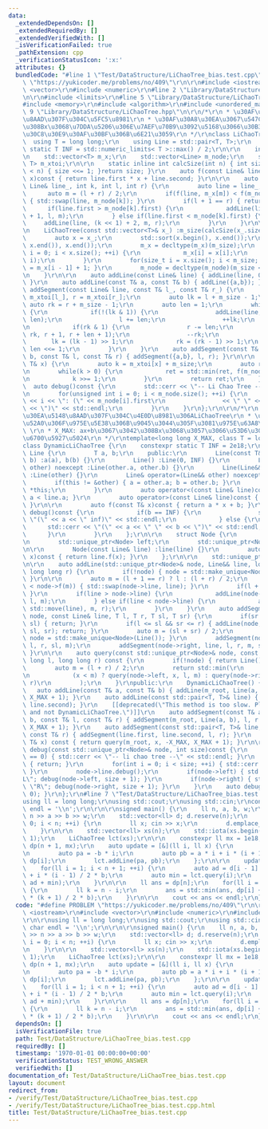 ```yaml
---
data:
  _extendedDependsOn: []
  _extendedRequiredBy: []
  _extendedVerifiedWith: []
  _isVerificationFailed: true
  _pathExtension: cpp
  _verificationStatusIcon: ':x:'
  attributes: {}
  bundledCode: "#line 1 \"Test/DataStructure/LiChaoTree_bias.test.cpp\"\n#define PROBLEM\
    \ \"https://yukicoder.me/problems/no/409\"\r\n\r\n#include <iostream>\r\n#include\
    \ <vector>\r\n#include <numeric>\r\n#line 2 \"Library/DataStructure/LiChaoTree.hpp\"\
    \n\r\n#include <limits>\r\n#line 5 \"Library/DataStructure/LiChaoTree.hpp\"\n\
    #include <memory>\r\n#include <algorithm>\r\n#include <unordered_map>\r\n#line\
    \ 9 \"Library/DataStructure/LiChaoTree.hpp\"\n\r\n/*\r\n * \u30AF\u30A8\u30EA\u5148\
    \u8AAD\u307F\u304C\u5FC5\u8981\r\n * \u30AF\u30A8\u30EA\u3067\u547C\u3070\u308C\
    \u308Bx\u3068\u7DDA\u5206\u306E\u7AEF\u70B9\u3092\u5168\u3066\u30B3\u30F3\u30B9\
    \u30C8\u30E9\u30AF\u30BF\u306B\u6E21\u3059\r\n */\r\nclass LiChaoTree {\r\n  \
    \  using T = long long;\r\n    using Line = std::pair<T, T>;\r\n    constexpr\
    \ static T INF = std::numeric_limits< T >::max() / 2;\r\n\r\n    int m_size;\r\
    \n    std::vector<T> m_x;\r\n    std::vector<Line> m_node;\r\n    std::unordered_map<T,\
    \ T> m_xtoi;\r\n\r\n    static inline int calcSize(int n) { int size = 1; while(size\
    \ < n) { size <<= 1; }return size; }\r\n    auto f(const Line& line, const T&\
    \ x)const { return line.first * x + line.second; }\r\n\r\n    auto addLine(const\
    \ Line& line_, int k, int l, int r) {\r\n        auto line = line_;\r\n\r\n  \
    \      auto m = (l + r) / 2;\r\n        if(f(line, m_x[m]) < f(m_node[k], m_x[m]))\
    \ { std::swap(line, m_node[k]); }\r\n        if(l + 1 == r) { return; }\r\n  \
    \      if(line.first > m_node[k].first) {\r\n            addLine(line, (k << 1)\
    \ + 1, l, m);\r\n        } else if(line.first < m_node[k].first) {\r\n       \
    \     addLine(line, (k << 1) + 2, m, r);\r\n        }\r\n    }\r\n\r\npublic:\r\
    \n    LiChaoTree(const std::vector<T>& x_) :m_size(calcSize(x_.size())) {\r\n\
    \        auto x = x_;\r\n        std::sort(x.begin(), x.end());\r\n        x.erase(std::unique(x.begin(),\
    \ x.end()), x.end());\r\n        m_x = decltype(m_x)(m_size);\r\n        for(size_t\
    \ i = 0; i < x.size(); ++i) {\r\n            m_x[i] = x[i];\r\n            m_xtoi.emplace(x[i],\
    \ i);\r\n        }\r\n        for(size_t i = x.size(); i < m_size; ++i) { m_x[i]\
    \ = m_x[i - 1] + 1; }\r\n        m_node = decltype(m_node)(m_size << 1, {0,INF});\r\
    \n    }\r\n\r\n    auto addLine(const Line& line) { addLine(line, 0, 0, m_size);\
    \ }\r\n    auto addLine(const T& a, const T& b) { addLine({a,b}); }\r\n    auto\
    \ addSegment(const Line& line, const T& l_, const T& r_) {\r\n        auto l =\
    \ m_xtoi[l_], r = m_xtoi[r_];\r\n        auto lk = l + m_size - 1;\r\n       \
    \ auto rk = r + m_size - 1;\r\n        auto len = 1;\r\n        while(lk <= rk)\
    \ {\r\n            if(!(lk & 1)) {\r\n                addLine(line, lk, l, l +\
    \ len);\r\n                l += len;\r\n                ++lk;\r\n            }\r\
    \n            if(rk & 1) {\r\n                r -= len;\r\n                addLine(line,\
    \ rk, r + 1, r + len + 1);\r\n                --rk;\r\n            }\r\n     \
    \       lk = (lk - 1) >> 1;\r\n            rk = (rk - 1) >> 1;\r\n           \
    \ len <<= 1;\r\n        }\r\n    }\r\n    auto addSegment(const T& a, const T&\
    \ b, const T& l, const T& r) { addSegment({a,b}, l, r); }\r\n\r\n    auto query(const\
    \ T& x) {\r\n        auto k = m_xtoi[x] + m_size;\r\n        auto ret = INF;\r\
    \n        while(k > 0) {\r\n            ret = std::min(ret, f(m_node[k - 1], x));\r\
    \n            k >>= 1;\r\n        }\r\n        return ret;\r\n    }\r\n\r\n  \
    \  auto debug()const {\r\n        std::cerr << \"-- Li Chao Tree --\" << std::endl;\r\
    \n        for(unsigned int i = 0; i < m_node.size(); ++i) {\r\n            std::cerr\
    \ << i << \": (\" << m_node[i].first\r\n                << \" \" << m_node[i].second\
    \ << \")\" << std::endl;\r\n        }\r\n    }\r\n};\r\n\r\n/*\r\n * \u30AF\u30A8\
    \u30EA\u5148\u8AAD\u307F\u304C\u4E0D\u8981\u306ALiChaoTree\r\n * \u7DDA\u5206\u8FFD\
    \u52A0\u306F\u975E\u5E38\u306B\u9045\u3044\u305F\u3081\u975E\u63A8\u5968\r\n *\
    \ \r\n * X_MAX: ax+b\u3067\u3042\u308Bx\u3068\u3057\u3066\u53D6\u308A\u3046\u308B\
    \u6700\u5927\u5024\r\n */\r\ntemplate<long long X_MAX, class T = long long>\r\n\
    class DynamicLiChaoTree {\r\n    constexpr static T INF = 2e18;\r\n\r\n    class\
    \ Line {\r\n        T a, b;\r\n    public:\r\n        Line(const T& a, const T&\
    \ b) :a(a), b(b) {}\r\n        Line() :Line(0, INF) {}\r\n        Line(const Line&\
    \ other) noexcept :Line(other.a, other.b) {}\r\n        Line(Line&& other) noexcept\
    \ :Line(other) {}\r\n        Line& operator=(Line&& other) noexcept {\r\n    \
    \        if(this != &other) { a = other.a; b = other.b; }\r\n            return\
    \ *this;\r\n        }\r\n        auto operator<(const Line& line)const { return\
    \ a < line.a; }\r\n        auto operator>(const Line& line)const { return line.operator<(*this);\
    \ }\r\n\r\n        auto f(const T& x)const { return a * x + b; }\r\n        auto\
    \ debug()const {\r\n            if(b == INF) {\r\n                std::cerr <<\
    \ \"(\" << a << \" inf)\" << std::endl;\r\n            } else {\r\n          \
    \      std::cerr << \"(\" << a << \" \" << b << \")\" << std::endl;\r\n      \
    \      }\r\n        }\r\n    };\r\n\r\n    struct Node {\r\n        Line line;\r\
    \n        std::unique_ptr<Node> left;\r\n        std::unique_ptr<Node> right;\r\
    \n\r\n        Node(const Line& line) :line(line) {}\r\n        auto f(const T&\
    \ x)const { return line.f(x); }\r\n    };\r\n\r\n    std::unique_ptr<Node> m_root;\r\
    \n\r\n    auto addLine(std::unique_ptr<Node>& node, Line&& line, long long l,\
    \ long long r) {\r\n        if(!node) { node = std::make_unique<Node>(line); return;\
    \ }\r\n\r\n        auto m = (l + 1 == r) ? l : (l + r) / 2;\r\n        if(line.f(m)\
    \ < node->f(m)) { std::swap(node->line, line); }\r\n        if(l + 1 == r) { return;\
    \ }\r\n        if(line > node->line) {\r\n            addLine(node->left, std::move(line),\
    \ l, m);\r\n        } else if(line < node->line) {\r\n            addLine(node->right,\
    \ std::move(line), m, r);\r\n        }\r\n    }\r\n    auto addSegment(std::unique_ptr<Node>&\
    \ node, const Line& line, T l, T r, T sl, T sr) {\r\n        if(sr <= l || r <=\
    \ sl) { return; }\r\n        if(l <= sl && sr <= r) { addLine(node, Line(line),\
    \ sl, sr); return; }\r\n        auto m = (sl + sr) / 2;\r\n        if(!node) {\
    \ node = std::make_unique<Node>(Line()); }\r\n        addSegment(node->left, line,\
    \ l, r, sl, m);\r\n        addSegment(node->right, line, l, r, m, sr);\r\n   \
    \ }\r\n\r\n    auto query(const std::unique_ptr<Node>& node, const T& x, long\
    \ long l, long long r) const {\r\n        if(!node) { return Line().f(x); }\r\n\
    \        auto m = (l + r) / 2;\r\n        return std::min(\r\n            node->f(x),\r\
    \n            (x < m) ? query(node->left, x, l, m) : query(node->right, x, m,\
    \ r)\r\n        );\r\n    }\r\npublic:\r\n    DynamicLiChaoTree() {}\r\n\r\n \
    \   auto addLine(const T& a, const T& b) { addLine(m_root, Line(a, b), -X_MAX,\
    \ X_MAX + 1); }\r\n    auto addLine(const std::pair<T, T>& line) { addLine(line.first,\
    \ line.second); }\r\n    [[deprecated(\"This method is too slow. Please use LiChaoTree\
    \ and not DynamicLiChaoTree.\")]]\r\n    auto addSegment(const T& a, const T&\
    \ b, const T& l, const T& r) { addSegment(m_root, Line(a, b), l, r + 1, -X_MAX,\
    \ X_MAX + 1); }\r\n    auto addSegment(const std::pair<T, T>& line, const T& l,\
    \ const T& r) { addSegment(line.first, line.second, l, r); }\r\n    auto query(const\
    \ T& x) const { return query(m_root, x, -X_MAX, X_MAX + 1); }\r\n\r\n    auto\
    \ debug(const std::unique_ptr<Node>& node, int size)const {\r\n        if(size\
    \ == 0) { std::cerr << \"-- li chao tree --\" << std::endl; }\r\n        if(!node)\
    \ { return; }\r\n        for(int i = 0; i < size; ++i) { std::cerr << \"- \";\
    \ }\r\n        node->line.debug();\r\n        if(node->left) { std::cout << \"\
    L\"; debug(node->left, size + 1); }\r\n        if(node->right) { std::cout <<\
    \ \"R\"; debug(node->right, size + 1); }\r\n    }\r\n    auto debug()const { debug(m_root,\
    \ 0); }\r\n};\r\n#line 7 \"Test/DataStructure/LiChaoTree_bias.test.cpp\"\n\r\n\
    using ll = long long;\r\nusing std::cout;\r\nusing std::cin;\r\nconstexpr char\
    \ endl = '\\n';\r\n\r\n\r\nsigned main() {\r\n    ll n, a, b, w;\r\n    cin >>\
    \ n >> a >> b >> w;\r\n    std::vector<ll> d; d.reserve(n);\r\n    for(int i =\
    \ 0; i < n; ++i) {\r\n        ll x; cin >> x;\r\n        d.emplace_back(x);\r\n\
    \    }\r\n\r\n    std::vector<ll> xs(n);\r\n    std::iota(xs.begin(), xs.end(),\
    \ 1);\r\n    LiChaoTree lct(xs);\r\n\r\n    constexpr ll mx = 1e18;\r\n    std::vector<ll>\
    \ dp(n + 1, mx);\r\n    auto update = [&](ll i, ll x) {\r\n        dp[i] = x;\r\
    \n        auto pa = -b * i;\r\n        auto pb = a * i + i * (i + 1) / 2 * b +\
    \ dp[i];\r\n        lct.addLine(pa, pb);\r\n    };\r\n\r\n    update(0, w);\r\n\
    \    for(ll i = 1; i < n + 1; ++i) {\r\n        auto ad = d[i - 1] - a * i + a\
    \ + i * (i - 1) / 2 * b;\r\n        auto min = lct.query(i);\r\n        update(i,\
    \ ad + min);\r\n    }\r\n\r\n    ll ans = dp[n];\r\n    for(ll i = 0; i < n; ++i)\
    \ {\r\n        ll k = n - i;\r\n        ans = std::min(ans, dp[i] + -a * k + k\
    \ * (k + 1) / 2 * b);\r\n    }\r\n\r\n    cout << ans << endl;\r\n}\r\n\r\n"
  code: "#define PROBLEM \"https://yukicoder.me/problems/no/409\"\r\n\r\n#include\
    \ <iostream>\r\n#include <vector>\r\n#include <numeric>\r\n#include \"./../../Library/DataStructure/LiChaoTree.hpp\"\
    \r\n\r\nusing ll = long long;\r\nusing std::cout;\r\nusing std::cin;\r\nconstexpr\
    \ char endl = '\\n';\r\n\r\n\r\nsigned main() {\r\n    ll n, a, b, w;\r\n    cin\
    \ >> n >> a >> b >> w;\r\n    std::vector<ll> d; d.reserve(n);\r\n    for(int\
    \ i = 0; i < n; ++i) {\r\n        ll x; cin >> x;\r\n        d.emplace_back(x);\r\
    \n    }\r\n\r\n    std::vector<ll> xs(n);\r\n    std::iota(xs.begin(), xs.end(),\
    \ 1);\r\n    LiChaoTree lct(xs);\r\n\r\n    constexpr ll mx = 1e18;\r\n    std::vector<ll>\
    \ dp(n + 1, mx);\r\n    auto update = [&](ll i, ll x) {\r\n        dp[i] = x;\r\
    \n        auto pa = -b * i;\r\n        auto pb = a * i + i * (i + 1) / 2 * b +\
    \ dp[i];\r\n        lct.addLine(pa, pb);\r\n    };\r\n\r\n    update(0, w);\r\n\
    \    for(ll i = 1; i < n + 1; ++i) {\r\n        auto ad = d[i - 1] - a * i + a\
    \ + i * (i - 1) / 2 * b;\r\n        auto min = lct.query(i);\r\n        update(i,\
    \ ad + min);\r\n    }\r\n\r\n    ll ans = dp[n];\r\n    for(ll i = 0; i < n; ++i)\
    \ {\r\n        ll k = n - i;\r\n        ans = std::min(ans, dp[i] + -a * k + k\
    \ * (k + 1) / 2 * b);\r\n    }\r\n\r\n    cout << ans << endl;\r\n}\r\n\r\n"
  dependsOn: []
  isVerificationFile: true
  path: Test/DataStructure/LiChaoTree_bias.test.cpp
  requiredBy: []
  timestamp: '1970-01-01 00:00:00+00:00'
  verificationStatus: TEST_WRONG_ANSWER
  verifiedWith: []
documentation_of: Test/DataStructure/LiChaoTree_bias.test.cpp
layout: document
redirect_from:
- /verify/Test/DataStructure/LiChaoTree_bias.test.cpp
- /verify/Test/DataStructure/LiChaoTree_bias.test.cpp.html
title: Test/DataStructure/LiChaoTree_bias.test.cpp
---
```

